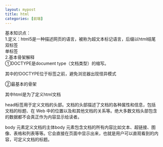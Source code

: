 ```yaml
---
layout: mypost
title: html
categories: [前端]
---
```

基本知识点：<br />
1.定义：html5是一种描述网页的语言，被称为超文本标记语言，后缀以html结尾<br />
双标签<html> </html> <br />
单标签<img><br />
2.基本骨架解释<br />
①DOCTYPE是document type（文档类型）的缩写。<br />
<!DOCTYPE html> 其中的!DOCTYPE位于标签<html>之前，避免浏览器出现怪异模式<br />
②最基本的骨架<html><head><body></body></head></html> <br />

其中html是为了定义html文档 <br />

head标签用于定义文档的头部。文档的头部描述了文档的各种属性和信息，包括文档的标题、在 Web 中的位置以及和其他文档的关系等。绝大多数文档头部包含的数据都不会真正作为内容显示给读者。 <br />

body 元素定义文档的主体body 元素包含文档的所有内容比如文本、超链接、图像、表格和列表等等。它会直接在页面中显示出来，也就是用户可以直观看到的内容，可定义文档的标题。<br />

<title>标签是 <head>标签中唯一必须要求包含的东西，就是说写head一定要写title<tite> 的增加有利于SEO优化它显示在浏览器窗口的标题栏或状态栏上,SEO是搜索引擎优化的英文缩写。通过对网站内容调整，满足搜索引擎的排名需求<br />

meta标签用来描述一个HTML网页文档的属性，关键词等，例如:charset="uf-8"是说当前使用的是 utf-8 编码格在开发中我们经常会看到 utf-8，或是 gbk ，这些都是编码格式,通常使用 utf-8 。<br />

在vscode中直接创建一个html为后缀的文件，直接英文! + enter回车键即可生成创建网页的主题部分<br />

<h1>一级标题</h1> <h6>六级标题</h6> 自动生成六级标签h$*6<br />
可以在标签中添加属性：align="left"/corner/right" eg: '<h1 align="corner">'一级标题</h1>




